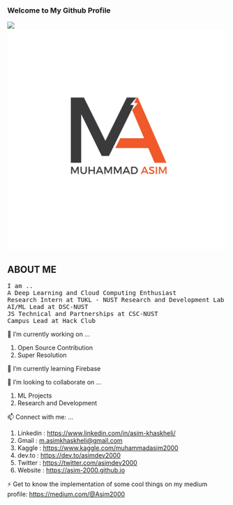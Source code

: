 ### Welcome to My Github Profile 
![](https://komarev.com/ghpvc/?username=Asim-2000&label=PROFILE+VIEWS&style=plastic&color=blueviolet)
![alt text](https://github.com/Asim-2000/Asim-2000/blob/master/First%20Logo.jpg)

## ABOUT ME
<pre>
I am ..
A Deep Learning and Cloud Computing Enthusiast
Research Intern at TUKL - NUST Research and Development Lab
AI/ML Lead at DSC-NUST
JS Technical and Partnerships at CSC-NUST
Campus Lead at Hack Club
</pre>

🔭 I’m currently working on ...
1. Open Source Contribution
2. Super Resolution 

🌱 I’m currently learning Firebase

👯 I’m looking to collaborate on ...

1. ML Projects
2. Research and Development 

 📫 Connect with me: ...
 
 1. Linkedin : https://www.linkedin.com/in/asim-khaskheli/
 2. Gmail : m.asimkhaskheli@gmail.com
 3. Kaggle : https://www.kaggle.com/muhammadasim2000
 4. dev.to : https://dev.to/asimdev2000
 5. Twitter : https://twitter.com/asimdev2000
 6. Website : https://asim-2000.github.io
 
 ⚡ Get to know the implementation of some cool things on my medium profile: https://medium.com/@Asim2000
  
<!--
**Asim-2000/Asim-2000** is a ✨ _special_ ✨ repository because its `README.md` (this file) appears on your GitHub profile.

Here are some ideas to get you started:

- 🔭 I’m currently working on ...
1. Deep learning projects.
2. Computer Vision projects.
- 🌱 I’m currently learning ...

- 👯 I’m looking to collaborate on ...

- 🤔 I’m looking for help with ...

- 💬 Ask me about ...

- 📫 How to reach me: ...

- 😄 Pronouns: ...

- ⚡ Fun fact: ...

[![Muhammad Asim's DEV Profile](https://d2fltix0v2e0sb.cloudfront.net/dev-badge.svg)](https://dev.to/asimdev)

-->
